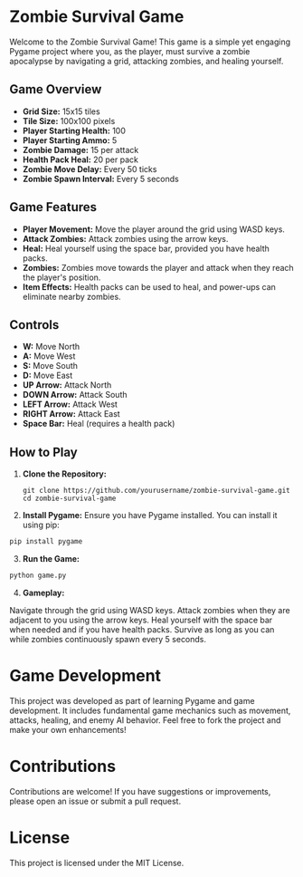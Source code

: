  # Zombie Survival Game

Welcome to the Zombie Survival Game! This game is a simple yet engaging Pygame project where you, as the player, must survive a zombie apocalypse by navigating a grid, attacking zombies, and healing yourself.

## Game Overview

- **Grid Size:** 15x15 tiles
- **Tile Size:** 100x100 pixels
- **Player Starting Health:** 100
- **Player Starting Ammo:** 5
- **Zombie Damage:** 15 per attack
- **Health Pack Heal:** 20 per pack
- **Zombie Move Delay:** Every 50 ticks
- **Zombie Spawn Interval:** Every 5 seconds

## Game Features

- **Player Movement:** Move the player around the grid using WASD keys.
- **Attack Zombies:** Attack zombies using the arrow keys.
- **Heal:** Heal yourself using the space bar, provided you have health packs.
- **Zombies:** Zombies move towards the player and attack when they reach the player's position.
- **Item Effects:** Health packs can be used to heal, and power-ups can eliminate nearby zombies.

## Controls

- **W:** Move North
- **A:** Move West
- **S:** Move South
- **D:** Move East
- **UP Arrow:** Attack North
- **DOWN Arrow:** Attack South
- **LEFT Arrow:** Attack West
- **RIGHT Arrow:** Attack East
- **Space Bar:** Heal (requires a health pack)

## How to Play

1. **Clone the Repository:**
   ```
   git clone https://github.com/yourusername/zombie-survival-game.git
   cd zombie-survival-game
   ```

2. **Install Pygame:**
Ensure you have Pygame installed. You can install it using pip:

  ```sh
  pip install pygame
  ```

3. **Run the Game:**

  ```sh
  python game.py
  ```
4. **Gameplay:**

Navigate through the grid using WASD keys.
Attack zombies when they are adjacent to you using the arrow keys.
Heal yourself with the space bar when needed and if you have health packs.
Survive as long as you can while zombies continuously spawn every 5 seconds.

# Game Development

This project was developed as part of learning Pygame and game development. It includes fundamental game mechanics such as movement, attacks, healing, and enemy AI behavior. Feel free to fork the project and make your own enhancements!

# Contributions

Contributions are welcome! If you have suggestions or improvements, please open an issue or submit a pull request.

# License

This project is licensed under the MIT License.
